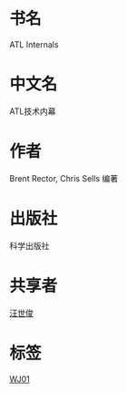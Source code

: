 # 书名 #
ATL Internals

# 中文名 #
ATL技术内幕

# 作者 #
Brent Rector, Chris Sells 编著

# 出版社 #
科学出版社

# 共享者 #
[汪世俊](WJ.md)

# 标签 #
[WJ01](WJ01.md)